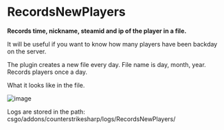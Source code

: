 # RecordsNewPlayers
**Records time, nickname, steamid and ip of the player in a file.**

It will be useful if you want to know how many players have been backday on the server.

The plugin creates a new file every day.
File name is day, month, year.
Records players once a day.

What it looks like in the file.

![image](https://github.com/Stimayk/RecordsNewPlayers/assets/51941742/1b3b1a8f-97fb-406f-861e-d281f6e75977)

Logs are stored in the path:
csgo/addons/counterstrikesharp/logs/RecordsNewPlayers/
